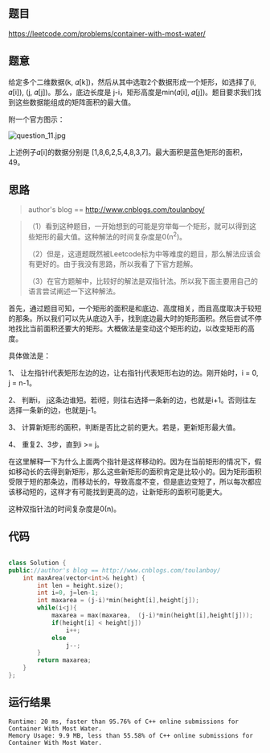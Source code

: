 ## 题目

<https://leetcode.com/problems/container-with-most-water/>



## 题意

给定多个二维数据(k, 𝛼[k])，然后从其中选取2个数据形成一个矩形，如选择了(i, 𝛼[i]), (j, 𝛼[j])。那么，底边长度是 j-i，矩形高度是min(𝛼[i], 𝛼[j])。题目要求我们找到这些数据能组成的矩阵面积的最大值。

附一个官方图示：

![question_11.jpg](https://s3-lc-upload.s3.amazonaws.com/uploads/2018/07/17/question_11.jpg)

上述例子𝛼[i]的数据分别是 [1,8,6,2,5,4,8,3,7]。最大面积是蓝色矩形的面积，49。



## 思路

>  author's blog == http://www.cnblogs.com/toulanboy/

>  （1）看到这种题目，一开始想到的可能是穷举每一个矩形，就可以得到这些矩形的最大值。这种解法的时间复杂度是0(n<sup>2</sup>)。
>
> （2）但是，这道题既然被Leetcode标为中等难度的题目，那么解法应该会有更好的。由于我没有思路，所以我看了下官方题解。
>
> （3）在官方题解中，比较好的解法是双指针法。所以我下面主要用自己的语言尝试阐述一下这种解法。

首先，通过题目可知，一个矩形的面积是和底边、高度相关，而且高度取决于较短的那条。所以我们可以先从底边入手，找到底边最大时的矩形面积。然后尝试不停地找比当前面积还要大的矩形。大概做法是变动这个矩形的边，以改变矩形的高度。

具体做法是：

1、 让左指针i代表矩形左边的边，让右指针j代表矩形右边的边。刚开始时，i = 0, j = n-1。

2、 判断i， j这条边谁短。若i短，则往右选择一条新的边，也就是i+1。否则往左选择一条新的边，也就是j-1。

3、 计算新矩形的面积，判断是否比之前的更大。若是，更新矩形最大值。

4、 重复2、3步，直到i >= j。

在这里解释一下为什么上面两个指针是这样移动的。因为在当前矩形的情况下，假如移动长的去得到新矩形，那么这些新矩形的面积肯定是比较小的。因为矩形面积受限于短的那条边，而移动长的，导致高度不变，但是底边变短了，所以每次都应该移动短的，这样才有可能找到更高的边，让新矩形的面积可能更大。

这种双指针法的时间复杂度是0(n)。



## 代码

```c++

class Solution {
public://author's blog == http://www.cnblogs.com/toulanboy/
    int maxArea(vector<int>& height) {
        int len = height.size();
        int i=0, j=len-1;
        int maxarea = (j-i)*min(height[i],height[j]);
        while(i<j){
            maxarea = max(maxarea,  (j-i)*min(height[i],height[j]));
            if(height[i] < height[j])
                i++;
            else
                j--;
        }
        return maxarea;
    }
};
```


## 运行结果

```
Runtime: 20 ms, faster than 95.76% of C++ online submissions for Container With Most Water.
Memory Usage: 9.9 MB, less than 55.58% of C++ online submissions for Container With Most Water.
```

